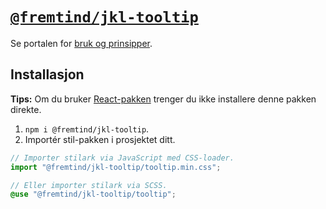 # [`@fremtind/jkl-tooltip`](https://jokul.fremtind.no/komponenter/tooltip)

Se portalen for [bruk og prinsipper](https://jokul.fremtind.no/komponenter/tooltip).

## Installasjon

**Tips:** Om du bruker [React-pakken](../tooltip-react/) trenger du ikke installere denne pakken direkte.

1. `npm i @fremtind/jkl-tooltip`.
2. Importér stil-pakken i prosjektet ditt.

```js
// Importer stilark via JavaScript med CSS-loader.
import "@fremtind/jkl-tooltip/tooltip.min.css";
```

```scss
// Eller importer stilark via SCSS.
@use "@fremtind/jkl-tooltip/tooltip";
```
